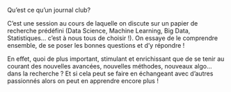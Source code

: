 Qu’est ce qu’un journal club?

C’est une session au cours de laquelle on discute sur un papier de recherche prédéfini (Data Science, Machine Learning, Big Data, Statistiques… c’est à nous tous de choisir !). On essaye de le comprendre ensemble, de se poser les bonnes questions et d’y répondre !

En effet, quoi de plus important, stimulant et enrichissant que de se tenir au courant des nouvelles avancées, nouvelles méthodes, nouveaux algo... dans la recherche ? Et si cela peut se faire en échangeant avec d’autres passionnés alors on peut en apprendre encore plus !

